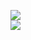 [![](https://img.shields.io/badge/Made%20With-Github%20Spray-lightgrey.svg?style=for-the-badge&logo=github)](https://github.com/Annihil/github-spray#5310)  
[![](https://i.imgur.com/2DrTn0Z.gif)](https://github.com/Annihil/github-spray)